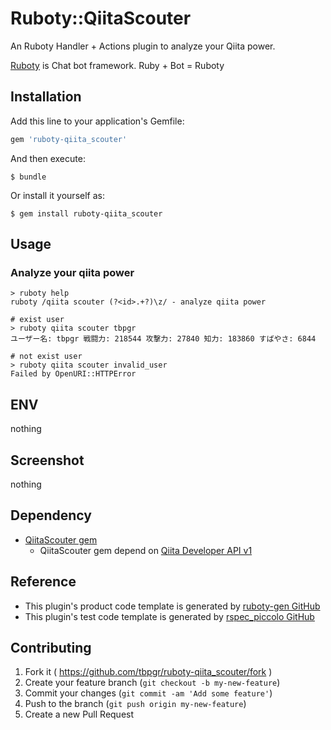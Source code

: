 # Ruboty::QiitaScouter

An Ruboty Handler + Actions plugin to analyze your Qiita power.

[Ruboty](https://github.com/r7kamura/ruboty) is Chat bot framework. Ruby + Bot = Ruboty

## Installation

Add this line to your application's Gemfile:

```ruby
gem 'ruboty-qiita_scouter'
```

And then execute:

    $ bundle

Or install it yourself as:

    $ gem install ruboty-qiita_scouter

## Usage
### Analyze your qiita power

~~~
> ruboty help
ruboty /qiita scouter (?<id>.+?)\z/ - analyze qiita power

# exist user
> ruboty qiita scouter tbpgr
ユーザー名: tbpgr 戦闘力: 218544 攻撃力: 27840 知力: 183860 すばやさ: 6844

# not exist user
> ruboty qiita scouter invalid_user
Failed by OpenURI::HTTPError
~~~

## ENV
nothing

## Screenshot
nothing

## Dependency
* [QiitaScouter gem](https://github.com/tbpgr/qiita_scouter)
    * QiitaScouter gem depend on [Qiita Developer API v1](https://qiita.com/docs)

## Reference
* This plugin's product code template is generated by [ruboty-gen GitHub](https://github.com/blockgiven/ruboty-gen)
* This plugin's test code template is generated by [rspec_piccolo GitHub](https://github.com/tbpgr/rspec_piccolo)

## Contributing

1. Fork it ( https://github.com/tbpgr/ruboty-qiita_scouter/fork )
2. Create your feature branch (`git checkout -b my-new-feature`)
3. Commit your changes (`git commit -am 'Add some feature'`)
4. Push to the branch (`git push origin my-new-feature`)
5. Create a new Pull Request
